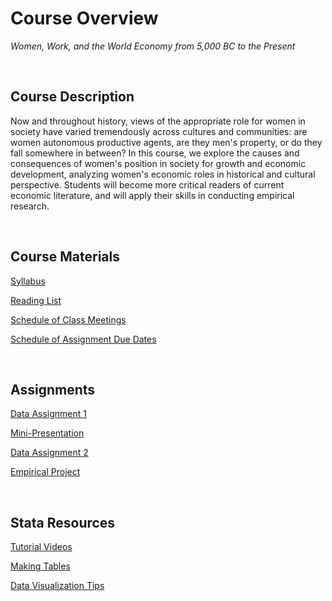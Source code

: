 # Course Overview

_Women, Work, and the World Economy from 5,000 BC to the Present_  

<br>

## Course Description

Now and throughout history, views of the appropriate role for women in society have varied tremendously across cultures and communities: are women autonomous productive agents, are they men's property, or do they fall somewhere in between? In this course, we explore the causes and consequences of women's position in society for growth and economic development, analyzing women's economic roles in historical and cultural perspective. Students will become more critical readers of current economic literature, and will apply their skills in conducting empirical research.

<br>

## Course Materials

[Syllabus](https://pjakiela.github.io/ECON460/ECON460-syllabus-2024-09-06.pdf)  

[Reading List](https://pjakiela.github.io/ECON460/readings.html) 

[Schedule of Class Meetings](https://pjakiela.github.io/ECON460/schedule.html)  

[Schedule of Assignment Due Dates](https://pjakiela.github.io/ECON460/assignments.html)  

<br>

## Assignments

[Data Assignment 1](https://pjakiela.github.io/ECON460/data1.html)  

[Mini-Presentation](https://pjakiela.github.io/ECON460/mini-presentation.html)  

[Data Assignment 2](https://pjakiela.github.io/ECON460/data2.html)   

<!-- [Data Assignment 3](https://pjakiela.github.io/ECON460/data3.html) --> 

<!-- [Mini-Presentation](https://pjakiela.github.io/ECON460/mini-presentation.html)  -->  

[Empirical Project](https://pjakiela.github.io/ECON460/project.html)  

<br>

## Stata Resources

[Tutorial Videos](https://pjakiela.github.io/stata/)  

[Making Tables](https://pjakiela.github.io/stata/making-tables.html)

[Data Visualization Tips](https://pjakiela.github.io/stata/dataviz.html)
